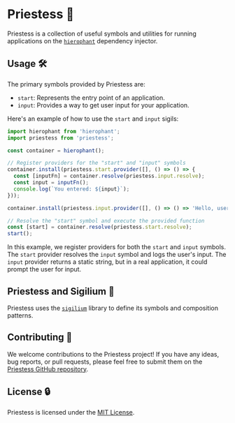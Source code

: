 # Priestess 👸

Priestess is a collection of useful symbols and utilities for running applications on the [`hierophant`](https://github.com/phantomaton-ai/hierophant#readme) dependency injector.

## Usage 🛠️

The primary symbols provided by Priestess are:

- `start`: Represents the entry point of an application.
- `input`: Provides a way to get user input for your application.

Here's an example of how to use the `start` and `input` sigils:

```javascript
import hierophant from 'hierophant';
import priestess from 'priestess';

const container = hierophant();

// Register providers for the "start" and "input" symbols
container.install(priestess.start.provider([], () => () => {
  const [inputFn] = container.resolve(priestess.input.resolve);
  const input = inputFn();
  console.log(`You entered: ${input}`);
}));

container.install(priestess.input.provider([], () => () => 'Hello, user!'));

// Resolve the "start" symbol and execute the provided function
const [start] = container.resolve(priestess.start.resolve);
start();
```

In this example, we register providers for both the `start` and `input` symbols. The `start` provider resolves the `input` symbol and logs the user's input. The `input` provider returns a static string, but in a real application, it could prompt the user for input.

## Priestess and Sigilium 🔮

Priestess uses the [`sigilium`](https://github.com/phantomaton-ai/sigilium#readme) library to define its symbols and composition patterns.

## Contributing 🦄

We welcome contributions to the Priestess project! If you have any ideas, bug reports, or pull requests, please feel free to submit them on the [Priestess GitHub repository](https://github.com/phantomaton-ai/priestess).

## License 🔒

Priestess is licensed under the [MIT License](LICENSE).